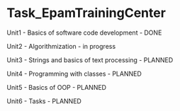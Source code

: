 # Task_EpamTrainingCenter

Unit1 - Basics of software code development - DONE

Unit2 - Algorithmization - in progress

Unit3 - Strings and basics of text processing - PLANNED

Unit4 - Programming with classes - PLANNED

Unit5 - Basics of OOP - PLANNED

Unit6 - Tasks - PLANNED
